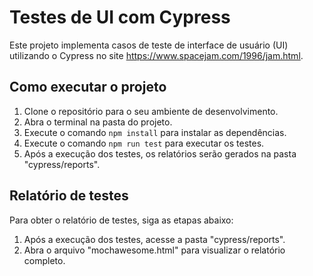 # Testes de UI com Cypress

Este projeto implementa casos de teste de interface de usuário (UI) utilizando o Cypress no site https://www.spacejam.com/1996/jam.html.

## Como executar o projeto

1. Clone o repositório para o seu ambiente de desenvolvimento.
2. Abra o terminal na pasta do projeto.
3. Execute o comando `npm install` para instalar as dependências.
4. Execute o comando `npm run test` para executar os testes.
5. Após a execução dos testes, os relatórios serão gerados na pasta "cypress/reports".

## Relatório de testes

Para obter o relatório de testes, siga as etapas abaixo:

1. Após a execução dos testes, acesse a pasta "cypress/reports".
2. Abra o arquivo "mochawesome.html" para visualizar o relatório completo.